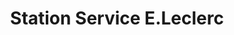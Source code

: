 ---
title: "Station Service E.Leclerc"
url: /paray-le-monial/station-service-e-leclerc/
shop: Gasflaschen
---